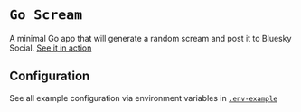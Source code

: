 # `Go Scream`

A minimal Go app that will generate a random scream and post it to Bluesky Social. [See it in action](https://bsky.app/profile/endless-scream.bsky.social)

## Configuration

See all example configuration via environment variables in [`.env-example`](./.env-example)
